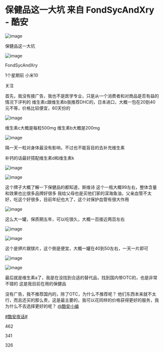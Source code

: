 # 保健品这一大坑 来自 FondSycAndXry - 酷安
![image](images/3552756_b51fce15_9127_2813_602@396x178.jpg)

保健品这一大坑

![image](images/56_avatar_middle.jpg)

FondSycAndXry

1个星期前 小米10

关注

首先，我没有接广告，我也不是医学专业，只是从一个消费者和对商品是否有益的情况下评判的
维生素c跟维生素b我推荐DHC的，日本进口，大概一包在20到40元不等，价格比较便宜，60天份的

![image](images/3552756_9416cfdb_9128_1506_1@1956x4238.jpeg.m.jpg)

维生素c大概是每粒500mg
维生素b大概是200mg

![image](images/3552756_f2fb1a61_9128_1512_620@1080x2340.jpeg.m.jpg)

隔一天一粒对身体最没有影响，不过也不能盲目的去补充维生素  

补钙的话最好搭配维生素d和维生素k

![image](images/3552756_8e4df1a9_9128_1515_748@4238x1956.jpeg.m.jpg)

![image](images/3552756_45505fe8_9128_1523_642@1956x4238.jpeg.m.jpg)

这个牌子大概了解一下保健品的都知道，斯维诗
这个一瓶大概99左右，整体含量和效果也比很多品牌好很多
我给父母也是买他们家的深海鱼油，父亲血管不太好，吃这个好很多，目前年纪也大了，这个对保护血管有很大作用

![image](images/3552756_2e0f1fad_9128_1526_887@4238x1956.jpeg.m.jpg)

这么大一罐，保质期五年，可以吃很久，大概一百接近两百左右

![image](images/3552756_b73950f4_9128_1534_767@1956x4238.jpeg.m.jpg)

![image](images/3552756_fbe2cd40_9128_1538_18@1956x4238.jpeg.m.jpg)

这个是钾片跟镁片，这个倒是便宜，大概一罐在40到50左右，一天一片即可

![image](images/3552756_1ddef3cd_9128_1545_338@1956x4238.jpeg.m.jpg)

![image](images/3552756_0402f19c_9128_1555_979@1956x4238.jpeg.m.jpg)

最后就是维生素a了，我是在没找到合适的替代品，找到国内带OTC的，也是非常不错的
这是我目前在用的保健品  

没有广告，我不推荐国内的，除了OTC，为什么不推荐呢？
他们东西本来就不太行，而且还买的那么贵，这是最主要的，我可以花同样的价格获得更好的服务，我为什么不去选择更好的呢？
[@酷安小编](https://www.coolapk.com/u/酷安小编)  

[#酷安夜话#](https://www.coolapk.com/t/酷安夜话?type=12)

462

341

326